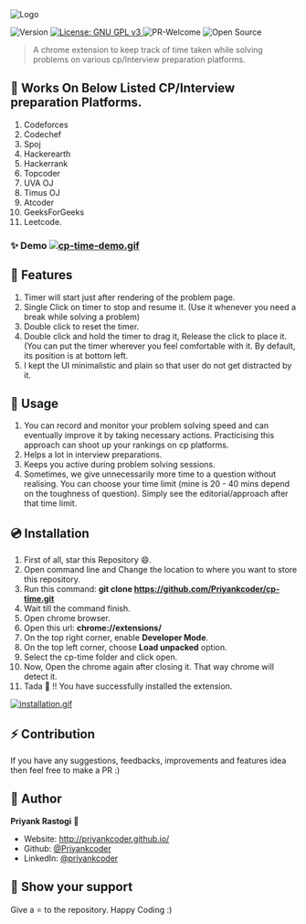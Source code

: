 <img alt="Logo" src="icons/cp time3.png" /> 
<p> 
  <img alt="Version" src="https://img.shields.io/badge/version-1.0.0-blue.svg?cacheSeconds=2592000" /> 
  <a href="#" target="/LICENSE">
    <img alt="License: GNU GPL v3" src="https://img.shields.io/badge/License-GNU GPL v3-yellow.svg" />
  </a>
    <img alt="PR-Welcome" src="https://img.shields.io/badge/PRs-welcome-brightgreen.svg" />
    <img alt="Open Source" src="https://badgen.net/badge/Open%20Source%20%3F/Yes%21/blue?icon=github" />
</p>

> A chrome extension to keep track of time taken while solving problems on various cp/Interview preparation platforms.<br>


## 🎯 Works On Below Listed CP/Interview preparation Platforms.
1. Codeforces
2. Codechef
3. Spoj
4. Hackerearth
5. Hackerrank
6. Topcoder
7. UVA OJ
8. Timus OJ
9. Atcoder
10. GeeksForGeeks
11. Leetcode.



### ✨ Demo [![cp-time-demo.gif](https://s2.gifyu.com/images/cp-time-demo.gif)](https://gifyu.com/image/Ud76)

## 🎁 Features
1. Timer will start just after rendering of the problem page.
2. Single Click on timer to stop and resume it. (Use it whenever you need a break while solving a problem)
3. Double click to reset the timer.
4. Double click and hold the timer to drag it, Release the click to place it. (You can put the timer wherever you feel comfortable with it. By default, its position is at bottom left.
5. I kept the UI minimalistic and plain so that user do not get distracted by it.

## 📖 Usage
1. You can record and monitor your problem solving speed and can eventually improve it by taking necessary actions. Practicising this approach can shoot up your rankings on cp platforms. 
2. Helps a lot in interview preparations.
3. Keeps you active during problem solving sessions. 
4. Sometimes, we give unnecessarily more time to a question without realising. You can choose your time limit (mine is 20 - 40 mins depend on the toughness of question). Simply see the editorial/approach after that time limit.

## 💿 Installation
1. First of all, star this Repository 😄.
2. Open command line and Change the location  to where you want to store this repository.
3. Run this command: **git clone https://github.com/Priyankcoder/cp-time.git**
4. Wait till the command finish.
5. Open chrome browser.
6. Open this url: **chrome://extensions/**
7. On the top right corner, enable **Developer Mode**.
8. On the top left corner, choose **Load unpacked** option.
9. Select the cp-time folder and click open.
10. Now, Open the chrome again after closing it. That way chrome will detect it.
11. Tada 🎊 !! You have successfully installed the extension.

[![installation.gif](https://s2.gifyu.com/images/installation.gif)](https://gifyu.com/image/UdV2)

## ⚡ Contribution
If you have any suggestions, feedbacks, improvements and features idea then feel free to make a PR :)


## 🎩 Author

  **Priyank Rastogi** 🦅

* Website: http://priyankcoder.github.io/
* Github: [@Priyankcoder](https://github.com/Priyankcoder)
* LinkedIn: [@priyankcoder](https://linkedin.com/in/priyankcoder)

## 🤘 Show your support
Give a ⭐️ to the repository. Happy Coding :)

